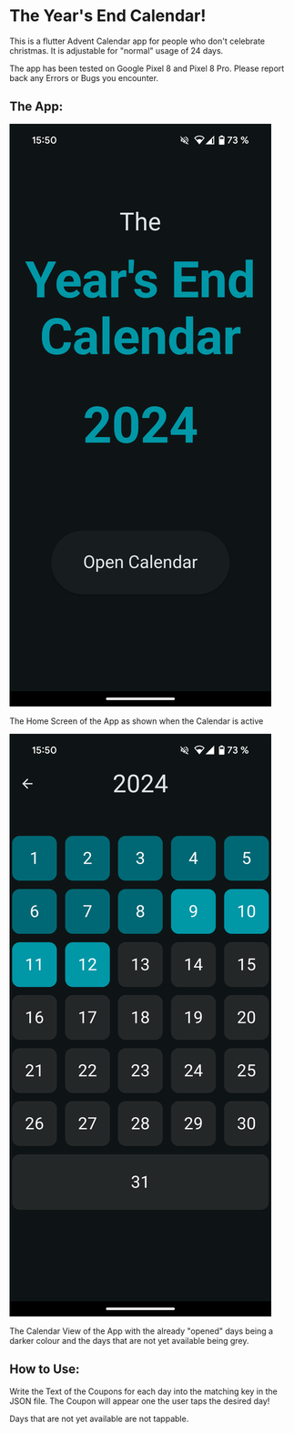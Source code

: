 # The Year's End Calendar!

This is a flutter Advent Calendar app for people who don't celebrate christmas.
It is adjustable for "normal" usage of 24 days. 

The app has been tested on Google Pixel 8 and Pixel 8 Pro.
Please report back any Errors or Bugs you encounter.

## The App:

![Alt text](/assets/screenshots/screen-home.png?raw=true "Homescreen")

The Home Screen of the App as shown when the Calendar is active

![Alt text](/assets/screenshots/screen-cal.png?raw=true "Calendar View")

The Calendar View of the App with the already "opened" days being a darker colour and the days that are not yet available being grey.

## How to Use:

Write the Text of the Coupons for each day into the matching key in the JSON file.
The Coupon will appear one the user taps the desired day!

Days that are not yet available are not tappable.
